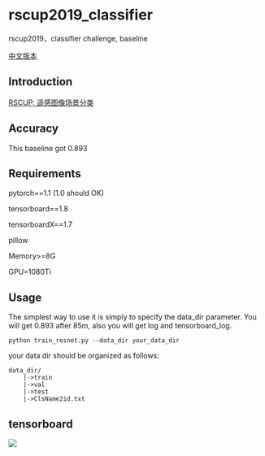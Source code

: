 # rscup2019_classifier
rscup2019，classifier challenge, baseline

[中文版本](https://github.com/Parker-Lyu/rscup2019_classifier/baseline/blob/master/README_CN.md)

## Introduction
[RSCUP: 遥感图像场景分类](http://rscup.bjxintong.com.cn/#/theme/1)

## Accuracy
This baseline got 0.893

## Requirements

pytorch==1.1 (1.0 should OK)

tensorboard==1.8

tensorboardX==1.7

pillow

Memory>=8G

GPU=1080Ti 

## Usage
The simplest way to use it is simply to specify the data_dir parameter. You will get 0.893 after 85m, also you will get log and tensorboard_log.
```
python train_resnet.py --data_dir your_data_dir
```

your data dir should be organized as follows:
```
data_dir/
    |->train
    |->val
    |->test
    |->ClsName2id.txt
```

## tensorboard
![](https://github.com/Parker-Lyu/rscup2019_classifier/baseline/blob/master/train.png)
